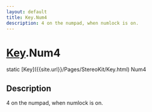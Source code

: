 ```yaml
---
layout: default
title: Key.Num4
description: 4 on the numpad, when numlock is on.
---
```

# [Key]({{site.url}}/Pages/StereoKit/Key.html).Num4

<div class='signature' markdown='1'>
static [Key]({{site.url}}/Pages/StereoKit/Key.html) Num4
</div>

## Description
4 on the numpad, when numlock is on.

